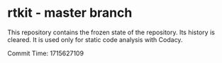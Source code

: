 # rtkit - master branch

This repository contains the frozen state of the repository.
Its history is cleared. It is used only for static code
analysis with Codacy.

Commit Time: 1715627109